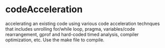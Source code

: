 # codeAcceleration
accelerating an existing code using various code acceleration technques that includes unrolling for/while loop, pragma, variables/code rearrangement, gprof and hard-coded timed analysis, compiler optimization, etc. Use the make file to compile.
